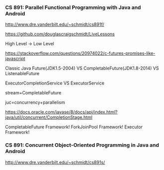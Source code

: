 ### CS 891: Parallel Functional Programming with Java and Android
http://www.dre.vanderbilt.edu/~schmidt/cs891f/

https://github.com/douglascraigschmidt/LiveLessons

High Level -> Low Level

https://stackoverflow.com/questions/20974022/c-futures-promises-like-javascript

Classic Java Future(JDK1.5-2004) VS CompletableFuture(JDK1.8-2014)  VS ListenableFuture

ExecutorCompletionService VS ExecutorService

stream+CompletableFuture

juc=concurrency+parallelism

https://docs.oracle.com/javase/8/docs/api/index.html?java/util/concurrent/CompletionStage.html

CompletableFuture Framework!
ForkJoinPool Framework!
Executor Framework!



### CS 891: Concurrent Object-Oriented Programming in Java and Android
http://www.dre.vanderbilt.edu/~schmidt/cs891s/




